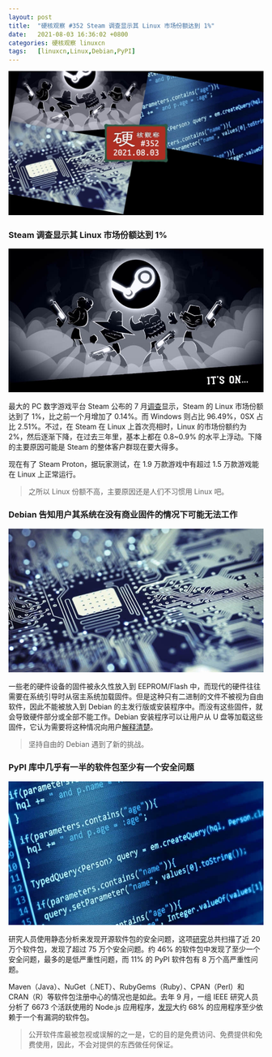 ```yaml
---
layout: post
title:	"硬核观察 #352 Steam 调查显示其 Linux 市场份额达到 1%"
date:	2021-08-03 16:36:02 +0800 
categories:	硬核观察 linuxcn 
tags:	[linuxcn,Linux,Debian,PyPI]
---
```



![](/Asserts/Images/album/202108/03/163502o8ykzv81dr61dydw.jpg)


### Steam 调查显示其 Linux 市场份额达到 1%


![](/Asserts/Images/album/202108/03/163514ln6xbgxgez8dred6.jpg)


最大的 PC 数字游戏平台 Steam 公布的 7 月[调查](https://store.steampowered.com/hwsurvey/Steam-Hardware-Software-Survey-Welcome-to-Steam)显示，Steam 的 Linux 市场份额达到了 1%，比之前一个月增加了 0.14%。而 Windows 则占比 96.49%，0SX 占比 2.51%。不过，在 Steam 在 Linux 上首次亮相时，Linux 的市场份额约为 2%，然后逐渐下降，在过去三年里，基本上都在 0.8~0.9% 的水平上浮动。下降的主要原因可能是 Steam 的整体客户群现在要大得多。


现在有了 Steam Proton，据玩家测试，在 1.9 万款游戏中有超过 1.5 万款游戏能在 Linux 上正常运行。



> 
> 之所以 Linux 份额不高，主要原因还是人们不习惯用 Linux 吧。
> 
> 
> 


### Debian 告知用户其系统在没有商业固件的情况下可能无法工作


![](/Asserts/Images/album/202108/03/163535qm96hmmmpmzjn7th.jpg)


一些老的硬件设备的固件被永久性放入到 EEPROM/Flash 中，而现代的硬件往往需要在系统引导时从宿主系统加载固件。但是这种只有二进制的文件不被视为自由软件，因此不能被放入到 Debian 的主发行版或安装程序中。而没有这些固件，就会导致硬件部分或全部不能工作。Debian 安装程序可以让用户从 U 盘等加载这些固件，它认为需要将这种情况向用户[解释清楚](https://www.debian.org/releases/bullseye/amd64/ch02s02)。



> 
> 坚持自由的 Debian 遇到了新的挑战。
> 
> 
> 


### PyPI 库中几乎有一半的软件包至少有一个安全问题


![](/Asserts/Images/album/202108/03/163551ebaappwb33jbvv24.jpg)


研究人员使用静态分析来发现开源软件包的安全问题，这项[研究](https://www.techradar.com/news/python-code-libraries-are-riddled-with-security-holes)总共扫描了近 20 万个软件包，发现了超过 75 万个安全问题。约 46% 的软件包中发现了至少一个安全问题，最多的是低严重性问题，而 11% 的 PyPI 软件包有 8 万个高严重性问题。


Maven（Java）、NuGet（.NET）、RubyGems（Ruby）、CPAN（Perl）和 CRAN（R）等软件包注册中心的情况也是如此。去年 9 月，一组 IEEE 研究人员分析了 6673 个活跃使用的 Node.js 应用程序，[发现](https://www.theregister.com/2020/09/25/npm_security_risks/)大约 68% 的应用程序至少依赖于一个有漏洞的软件包。



> 
> 公开软件库最被忽视或误解的之一是，它的目的是免费访问、免费提供和免费使用，因此，不会对提供的东西做任何保证。
> 
> 
>
